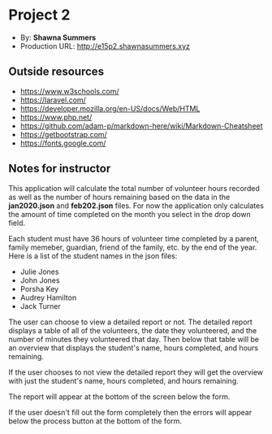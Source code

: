 
# Project 2
+ By: **Shawna Summers**
+ Production URL: <http://e15p2.shawnasummers.xyz>

## Outside resources
+ https://www.w3schools.com/
+ https://laravel.com/
+ https://developer.mozilla.org/en-US/docs/Web/HTML
+ https://www.php.net/
+ https://github.com/adam-p/markdown-here/wiki/Markdown-Cheatsheet
+ https://getbootstrap.com/
+ https://fonts.google.com/

## Notes for instructor
This application will calculate the total number of volunteer hours recorded as well as the number of hours remaining based on the data in the **jan2020.json** and **feb202.json** files.  For now the application only calculates the amount of time completed on the month you select in the drop down field.

Each student must have 36 hours of volunteer time completed by a parent, family memeber, guardian, friend of the family, etc. by the end of the year.  Here is a list of the student names in the json files:
+ Julie Jones
+ John Jones
+ Porsha Key
+ Audrey Hamilton
+ Jack Turner

The user can choose to view a detailed report or not.  The detailed report displays a table of all of the volunteers, the date they volunteered, and the number of minutes they volunteered that day.  Then below that table will be an overview that displays the student's name, hours completed, and hours remaining.  

If the user chooses to not view the detailed report they will get the overview with just the student's name, hours completed, and hours remaining.  

The report will appear at the bottom of the screen below the form.

If the user doesn't fill out the form completely then the errors will appear below the process button at the bottom of the form.